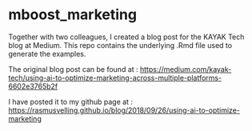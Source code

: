 # mboost_marketing

Together with two colleagues, I created a blog post for the KAYAK Tech blog at Medium. This repo contains the underlying .Rmd file used to generate the examples.

The original blog post can be found at : https://medium.com/kayak-tech/using-ai-to-optimize-marketing-across-multiple-platforms-6602e3765b2f

I have posted it to my github page at : https://rasmusvelling.github.io/blog/2018/09/26/using-ai-to-optimize-marketing
